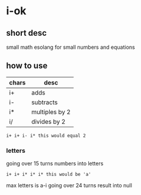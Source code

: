# i-ok

## short desc
small math esolang for small numbers and equations

## how to use
| chars   | desc |
| --------| --------|
| i+      | adds    |
| i-      | subtracts|
| i*      | multiples by 2|
| i/      | divides by 2|

```
i+ i+ i- i* this would equal 2
```
### letters
going over 15 turns numbers into letters
```
i+ i+ i* i* i* this would be 'a'
```
max letters is a-i
going over 24 turns result into null

